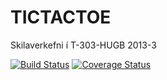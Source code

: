 ﻿TICTACTOE
=========

Skilaverkefni í T-303-HUGB 2013-3

[![Build Status](https://travis-ci.org/SpaceStallions/TICTACTOE.png)](https://travis-ci.org/SpaceStallions/TICTACTOE)
[![Coverage Status](https://coveralls.io/repos/SpaceStallions/TICTACTOE/badge.png)](https://coveralls.io/r/SpaceStallions/TICTACTOE)